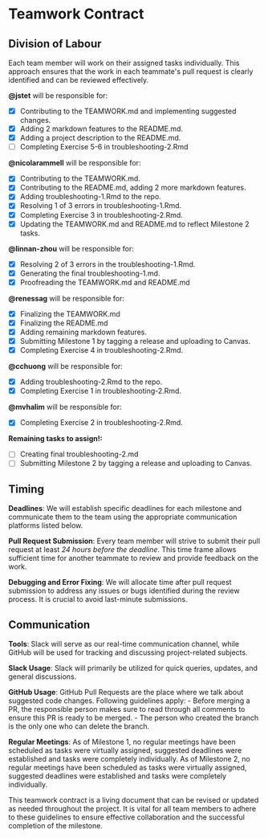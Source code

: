 # Teamwork Contract

## Division of Labour

Each team member will work on their assigned tasks individually. This approach ensures that the work in each teammate's pull request is clearly identified and can be reviewed effectively.

**@jstet** will be responsible for:
- [x] Contributing to the TEAMWORK.md and implementing suggested changes.
- [x] Adding 2 markdown features to the README.md.
- [x] Adding a project description to the README.md.
- [ ] Completing Exercise 5-6 in troubleshooting-2.Rmd
    
**@nicolarammell** will be responsible for:
- [x] Contributing to the TEAMWORK.md. 
- [x] Contributing to the README.md, adding 2 more markdown features. 
- [x] Adding troubleshooting-1.Rmd to the repo.
- [x] Resolving 1 of 3 errors in troubleshooting-1.Rmd.
- [x] Completing Exercise 3 in troubleshooting-2.Rmd.
- [X] Updating the TEAMWORK.md and README.md to reflect Milestone 2 tasks. 
    
**@linnan-zhou** will be responsible for:
- [x] Resolving 2 of 3 errors in the troubleshooting-1.Rmd.
- [x] Generating the final troubleshooting-1.md.
- [x] Proofreading the TEAMWORK.md and README.md 

**@renessag** will be responsible for:
- [x] Finalizing the TEAMWORK.md 
- [x] Finalizing the README.md 
- [X] Adding remaining markdown features.
- [X] Submitting Milestone 1 by tagging a release and uploading to Canvas.
- [X] Completing Exercise 4 in troubleshooting-2.Rmd.

**@cchuong** will be responsible for: 
- [X] Adding troubleshooting-2.Rmd to the repo.
- [X] Completing Exercise 1 in troubleshooting-2.Rmd. 

**@mvhalim** will be responsible for:
- [X] Completing Exercise 2 in troubleshooting-2.Rmd.

**Remaining tasks to assign!:** 
- [ ] Creating final troubleshooting-2.md
- [ ] Submitting Milestone 2 by tagging a release and uploading to Canvas. 

## Timing
**Deadlines**: We will establish specific deadlines for each milestone and communicate them to the team using the appropriate communication platforms listed below.

**Pull Request Submission**: Every team member will strive to submit their pull request at least _24 hours before the deadline_. This time frame allows sufficient time for another teammate to review and provide feedback on the work.

**Debugging and Error Fixing**: We will allocate time after pull request submission to address any issues or bugs identified during the review process. It is crucial to avoid last-minute submissions.

## Communication
**Tools**: Slack will serve as our real-time communication channel, while GitHub will be used for tracking and discussing project-related subjects.

**Slack Usage**: Slack will primarily be utilized for quick queries, updates, and general discussions.

**GitHub Usage**: GitHub Pull Requests are the place where we talk about suggested code changes. Following guidelines apply:
    - Before merging a PR, the responsible person makes sure to read through all comments to ensure this PR is ready to be merged.
    - The person who created the branch is the only one who can delete the branch.

**Regular Meetings**: As of Milestone 1, no regular meetings have been scheduled as tasks were virtually assigned, suggested deadlines were established and tasks were completely individually. As of Milestone 2, no regular meetings have been scheduled as tasks were virtually assigned, suggested deadlines were established and tasks were completely individually.

This teamwork contract is a living document that can be revised or updated as needed throughout the project. It is vital for all team members to adhere to these guidelines to ensure effective collaboration and the successful completion of the milestone.
